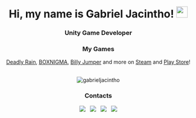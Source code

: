 <h1 align="center">Hi, my name is Gabriel Jacintho! <img src="https://raw.githubusercontent.com/kaueMarques/kaueMarques/master/hi.gif" width="30px"></h1>
<h3 align="center">Unity Game Developer</h3>

<h3 align="center">My Games</h3>

<div align="center">
  <a href="https://deadlyraingame.com" target="_blank">Deadly Rain</a>,
  <a href="https://store.steampowered.com/app/1818250/BOXNIGMA/" target="_blank">BOXNIGMA</a>,
  <a href="https://play.google.com/store/apps/details?id=com.bertasso.bily" target="_blank">Billy Jumper</a>
  and more on <a href="https://store.steampowered.com/publisher/gabrieljacintho" target="_blank">Steam</a> and <a href="https://play.google.com/store/apps/dev?id=8289050607186412422" target="_blank">Play Store</a>!
</div>
</br>

<p align="center">
  <img src="https://github-readme-stats.vercel.app/api?username=gabrieljacintho&show_icons=true" alt="gabrieljacintho"/>
</p>

<h3 align="center">Contacts</h3>

<div align="center">
  <a href="https://www.youtube.com/c/FireRingStudio?sub_confirmation=1" target="_blank"><img src="https://img.shields.io/badge/YouTube-FF0000?style=for-the-badge&logo=youtube&logoColor=white" target="_blank"></a> &nbsp
  <a href="https://www.instagram.com/gabriel.jacintho/" target="_blank"><img src="https://img.shields.io/badge/-Instagram-%23E4405F?style=for-the-badge&logo=instagram&logoColor=white" target="_blank"></a> &nbsp
  <a href = "mailto:gabrieljacintho868@gmail.com"><img src="https://img.shields.io/badge/Gmail-D14836?style=for-the-badge&logo=gmail&logoColor=white" target="_blank"></a> &nbsp
  <a href="https://www.linkedin.com/in/gabrielbertasso/" target="_blank"><img src="https://img.shields.io/badge/-LinkedIn-%230077B5?style=for-the-badge&logo=linkedin&logoColor=white" target="_blank"></a>
</div>
